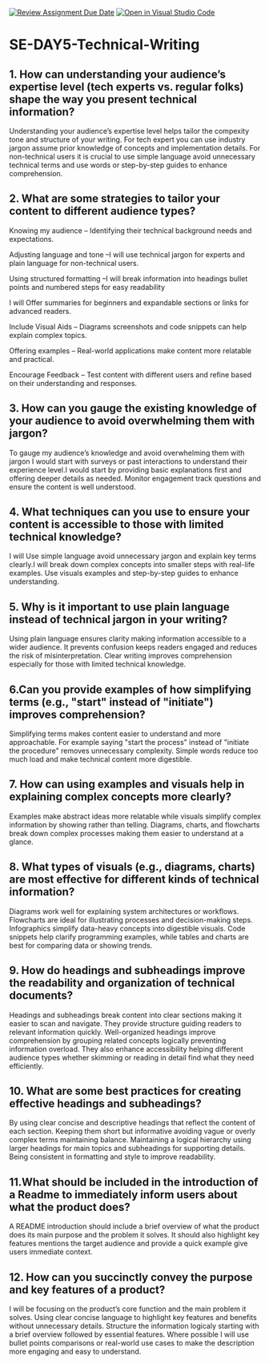 [![Review Assignment Due Date](https://classroom.github.com/assets/deadline-readme-button-22041afd0340ce965d47ae6ef1cefeee28c7c493a6346c4f15d667ab976d596c.svg)](https://classroom.github.com/a/zsAR-pyY)
[![Open in Visual Studio Code](https://classroom.github.com/assets/open-in-vscode-2e0aaae1b6195c2367325f4f02e2d04e9abb55f0b24a779b69b11b9e10269abc.svg)](https://classroom.github.com/online_ide?assignment_repo_id=18433244&assignment_repo_type=AssignmentRepo)
# SE-DAY5-Technical-Writing
## 1. How can understanding your audience’s expertise level (tech experts vs. regular folks) shape the way you present technical information?

Understanding your audience’s expertise level helps tailor the compexity tone and structure of your writing. For tech expert you can use industry jargon assume prior knowledge of concepts and implementation details. For non-technical users it is crucial to use simple language avoid unnecessary technical terms and use words or step-by-step guides to enhance comprehension.


## 2. What are some strategies to tailor your content to different audience types?

Knowing my audience – Identifying their technical background needs and expectations.

Adjusting language and tone –I will use technical jargon for experts and plain language for non-technical users.

Using structured formatting –I will break information into headings bullet points and numbered steps for easy readability

I will Offer summaries for beginners and expandable sections or links for advanced readers.

Include Visual Aids – Diagrams screenshots and code snippets can help explain complex topics.

Offering examples – Real-world applications make content more relatable and practical.

Encourage Feedback – Test content with different users and refine based on their understanding and responses.



## 3. How can you gauge the existing knowledge of your audience to avoid overwhelming them with jargon?

To gauge my audience’s knowledge and avoid overwhelming them with jargon I would start with surveys or past interactions to understand their experience level.I would start by  providing basic explanations first and offering deeper details as needed. Monitor engagement  track questions and ensure the content is well understood.



## 4. What techniques can you use to ensure your content is accessible to those with limited technical knowledge?

I will Use simple language avoid unnecessary jargon and explain key terms clearly.I will break down complex concepts into smaller steps with real-life examples. Use visuals examples and step-by-step guides to enhance understanding.

## 5. Why is it important to use plain language instead of technical jargon in your writing?

Using plain language ensures clarity making information accessible to a wider audience. It prevents confusion keeps readers engaged and reduces the risk of misinterpretation. Clear writing improves comprehension especially for those with limited technical knowledge.


## 6.Can you provide examples of how simplifying terms (e.g., "start" instead of "initiate") improves comprehension?

Simplifying terms makes content easier to understand and more approachable. For example saying "start the process" instead of "initiate the procedure" removes unnecessary complexity. Simple words reduce too much load and make technical content more digestible.



## 7. How can using examples and visuals help in explaining complex concepts more clearly?

Examples make abstract ideas more relatable while visuals simplify complex information by showing rather than telling. Diagrams, charts, and flowcharts break down complex processes making them easier to understand at a glance.


## 8. What types of visuals (e.g., diagrams, charts) are most effective for different kinds of technical information?

Diagrams work well for explaining system architectures or workflows. Flowcharts are ideal for illustrating processes and decision-making steps. Infographics simplify data-heavy concepts into digestible visuals. Code snippets help clarify programming examples, while tables and charts are best for comparing data or showing trends.



## 9. How do headings and subheadings improve the readability and organization of technical documents?

Headings and subheadings break content into clear sections making it easier to scan and navigate. They provide structure guiding readers to relevant information quickly. Well-organized headings improve comprehension by grouping related concepts logically preventing information overload. They also enhance accessibility helping different audience types whether skimming or reading in detail find what they need efficiently.


## 10. What are some best practices for creating effective headings and subheadings?

 By using  clear concise and descriptive headings that reflect the content of each section. Keeping them short but informative  avoiding vague or overly complex terms maintaining balance. Maintaining a logical hierarchy using larger headings for main topics and subheadings for supporting details. Being consistent in formatting and style to improve readability.

## 11.What should be included in the introduction of a Readme to immediately inform users about what the product does?

A README introduction should include a brief overview of what the product does its main purpose and the problem it solves. It should also highlight key features mentions the target audience and provide a quick example  give users immediate context. 


## 12. How can you succinctly convey the purpose and key features of a product?

 I will be focusing on the product’s core function and the main problem it solves. Using clear concise language to highlight key features and benefits without unnecessary details. Structure the information logicaly starting with a brief overview followed by essential features. Where possible I will use bullet points comparisons or real-world use cases to make the description more engaging and easy to understand.


